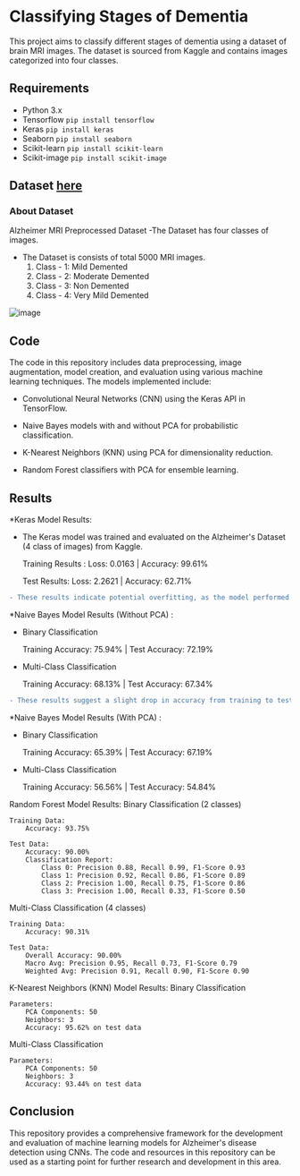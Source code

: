 # Classifying Stages of Dementia

This project aims to classify different stages of dementia using a dataset of brain MRI images. The dataset is sourced from Kaggle and contains images categorized into four classes.
## Requirements
- Python 3.x 
- Tensorflow   ```pip install tensorflow```
- Keras        ```pip install keras```
- Seaborn      ```pip install seaborn```
- Scikit-learn ```pip install scikit-learn```
- Scikit-image ```pip install scikit-image```
  

## Dataset [here](https://www.kaggle.com/datasets/tourist55/alzheimers-dataset-4-class-of-images)
### About Dataset
Alzheimer MRI Preprocessed Dataset 
-The Dataset has four classes of images.
- The Dataset is consists of total 5000 MRI images.
  1. Class - 1: Mild Demented 
  2. Class - 2: Moderate Demented 
  3. Class - 3: Non Demented 
  4. Class - 4: Very Mild Demented


![image](https://github.com/ChaimaaeMsaad/Data-Science/assets/171491301/62c451c5-ed9d-4499-b19d-dab109464de4)
 



## Code
The code in this repository includes data preprocessing, image augmentation, model creation, and evaluation using various machine learning techniques. The models implemented include:

  * Convolutional Neural Networks (CNN) using the Keras API in TensorFlow.

  *  Naive Bayes models with and without PCA for probabilistic classification.

  *  K-Nearest Neighbors (KNN) using PCA for dimensionality reduction.

  *  Random Forest classifiers with PCA for ensemble learning.

## Results
*Keras Model Results:

* The Keras model was trained and evaluated on the Alzheimer's Dataset (4 class of images) from Kaggle.

    Training Results :
        Loss: 0.0163 |
        Accuracy: 99.61%

    Test Results:
        Loss: 2.2621 |
        Accuracy: 62.71%


```diff
- These results indicate potential overfitting, as the model performed well on the training data but showed a drop in accuracy on the test data.
```



*Naive Bayes Model Results (Without PCA) : 

* Binary Classification

    Training Accuracy: 75.94%  |
    Test Accuracy: 72.19%

* Multi-Class Classification

    Training Accuracy: 68.13%  |
    Test Accuracy: 67.34%


```diff
- These results suggest a slight drop in accuracy from training to test data, indicating some level of overfitting
```


*Naive Bayes Model Results (With PCA) :
  
* Binary Classification

    Training Accuracy: 65.39% |
    Test Accuracy: 67.19%

* Multi-Class Classification

    Training Accuracy: 56.56% |
    Test Accuracy: 54.84%








Random Forest Model Results:
Binary Classification (2 classes)

    Training Data:
        Accuracy: 93.75%

    Test Data:
        Accuracy: 90.00%
        Classification Report:
            Class 0: Precision 0.88, Recall 0.99, F1-Score 0.93
            Class 1: Precision 0.92, Recall 0.86, F1-Score 0.89
            Class 2: Precision 1.00, Recall 0.75, F1-Score 0.86
            Class 3: Precision 1.00, Recall 0.33, F1-Score 0.50

Multi-Class Classification (4 classes)

    Training Data:
        Accuracy: 90.31%

    Test Data:
        Overall Accuracy: 90.00%
        Macro Avg: Precision 0.95, Recall 0.73, F1-Score 0.79
        Weighted Avg: Precision 0.91, Recall 0.90, F1-Score 0.90

K-Nearest Neighbors (KNN) Model Results:
Binary Classification

    Parameters:
        PCA Components: 50
        Neighbors: 3
        Accuracy: 95.62% on test data

Multi-Class Classification

    Parameters:
        PCA Components: 50
        Neighbors: 3
        Accuracy: 93.44% on test data


## Conclusion
This repository provides a comprehensive framework for the development and evaluation of machine learning models for Alzheimer's disease detection using CNNs. The code and resources in this repository can be used as a starting point for further research and development in this area.

